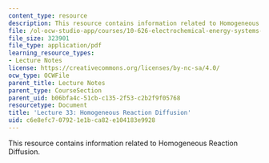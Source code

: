 ```yaml
---
content_type: resource
description: This resource contains information related to Homogeneous Reaction Diffusion.
file: /ol-ocw-studio-app/courses/10-626-electrochemical-energy-systems-spring-2014/c6e8efc707921e1bca82e104183e9928_MIT10_626S14_Lec33_elec.pdf
file_size: 323901
file_type: application/pdf
learning_resource_types:
- Lecture Notes
license: https://creativecommons.org/licenses/by-nc-sa/4.0/
ocw_type: OCWFile
parent_title: Lecture Notes
parent_type: CourseSection
parent_uid: b06bfa4c-51cb-c135-2f53-c2b2f9f05768
resourcetype: Document
title: 'Lecture 33: Homogeneous Reaction Diffusion'
uid: c6e8efc7-0792-1e1b-ca82-e104183e9928
---
```

This resource contains information related to Homogeneous Reaction Diffusion.